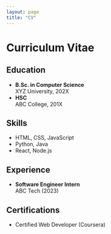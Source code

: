 ```yaml
---
layout: page
title: "CV"
---
```


# Curriculum Vitae

## Education

- **B.Sc. in Computer Science**  
  XYZ University, 202X
- **HSC**  
  ABC College, 201X

## Skills

- HTML, CSS, JavaScript
- Python, Java
- React, Node.js

## Experience

- **Software Engineer Intern**  
  ABC Tech (2023)

## Certifications

- Certified Web Developer (Coursera)
